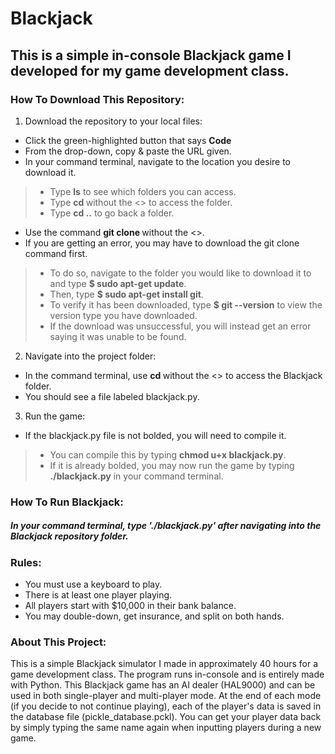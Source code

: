 # Blackjack
## This is a simple in-console Blackjack game I developed for my game development class.
### <p> How To Download This Repository: </p>
1) Download the repository to your local files:
- Click the green-highlighted button that says **Code**
- From the drop-down, copy & paste the URL given.
- In your command terminal, navigate to the location you desire to download it.
> - Type **ls** to see which folders you can access.
> - Type **cd <FolderName>** without the <> to access the folder.
> - Type **cd ..** to go back a folder.
- Use the command **git clone <URL here>** without the <>.
- If you are getting an error, you may have to download the git clone command first.
> - To do so, navigate to the folder you would like to download it to and type **$ sudo apt-get update**.
> - Then, type **$ sudo apt-get install git**.
> - To verify it has been downloaded, type **$ git --version** to view the version type you have downloaded.
> - If the download was unsuccessful, you will instead get an error saying it was unable to be found.
2) Navigate into the project folder:
- In the command terminal, use **cd <FolderName>** without the <> to access the Blackjack folder.
- You should see a file labeled blackjack.py.
3) Run the game: 
- If the blackjack.py file is not bolded, you will need to compile it.
> - You can compile this by typing **chmod u+x blackjack.py**.
> - If it is already bolded, you may now run the game by typing **./blackjack.py** in your command terminal.
### <p> How To Run Blackjack: </p>
##### In your command terminal, type './blackjack.py' after navigating into the Blackjack repository folder.
### <p> Rules: </p>
- You must use a keyboard to play.
- There is at least one player playing.
- All players start with $10,000 in their bank balance.
- You may double-down, get insurance, and split on both hands.
### <p> About This Project: </p>
This is a simple Blackjack simulator I made in approximately 40 hours for a game development class. The program runs in-console and is entirely made with Python. This Blackjack game has an AI dealer (HAL9000) and can be used in both single-player and multi-player mode. At the end of each mode (if you decide to not continue playing), each of the player's data is saved in the database file (pickle_database.pckl). You can get your player data back by simply typing the same name again when inputting players during a new game.
